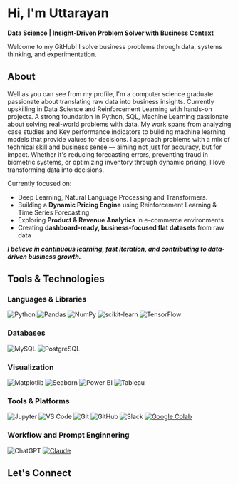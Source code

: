 # Hi, I'm Uttarayan 
**Data Science | Insight-Driven Problem Solver with Business Context**

Welcome to my GitHub! I solve business problems through data, systems thinking, and experimentation. 

## About
Well as you can see from my profile, I'm a computer science graduate passionate about translating raw data into business insights. Currently upskilling in Data Science and Reinforcement Learning with hands-on 
projects. A strong foundation in Python, SQL, Machine Learning passionate about solving real-world problems with data. My work spans from analyzing case studies and Key performance indicators to building 
machine learning models that provide values for decisions.
I approach problems with a mix of technical skill and business sense — aiming not just for accuracy, but for impact. Whether it's reducing forecasting errors, preventing fraud in biometric systems, or 
optimizing inventory through dynamic pricing, I love transforming data into decisions.

Currently focused on:
- Deep Learning, Natural Language Processing and Transformers.
- Building a **Dynamic Pricing Engine** using Reinforcement Learning & Time Series Forecasting
- Exploring **Product & Revenue Analytics** in e-commerce environments
- Creating **dashboard-ready, business-focused flat datasets** from raw data

***I believe in continuous learning, fast iteration, and contributing to data-driven business growth.***

## Tools & Technologies

### Languages & Libraries  
![Python](https://img.shields.io/badge/Python-3776AB?style=for-the-badge&logo=python&logoColor=white)
![Pandas](https://img.shields.io/badge/Pandas-150458?style=for-the-badge&logo=pandas&logoColor=white)
![NumPy](https://img.shields.io/badge/Numpy-013243?style=for-the-badge&logo=numpy&logoColor=white)
![scikit-learn](https://img.shields.io/badge/Scikit--Learn-F7931E?style=for-the-badge&logo=scikit-learn&logoColor=white)
![TensorFlow](https://img.shields.io/badge/TensorFlow-%23FF6F00.svg?style=for-the-badge&logo=TensorFlow&logoColor=white)

### Databases  
![MySQL](https://img.shields.io/badge/MySQL-00758F?style=for-the-badge&logo=mysql&logoColor=white)
![PostgreSQL](https://img.shields.io/badge/PostgreSQL-336791?style=for-the-badge&logo=postgresql&logoColor=white)

### Visualization  
![Matplotlib](https://img.shields.io/badge/Matplotlib-323330?style=for-the-badge&logo=matplotlib&logoColor=white)
![Seaborn](https://img.shields.io/badge/Seaborn-2A2D3E?style=for-the-badge&logo=python&logoColor=white)
![Power BI](https://img.shields.io/badge/Power%20BI-F2C811?style=for-the-badge&logo=powerbi&logoColor=black)
![Tableau](https://img.shields.io/badge/Tableau-E97627?style=for-the-badge&logo=tableau&logoColor=white)

### Tools & Platforms  
![Jupyter](https://img.shields.io/badge/Jupyter-F37626?style=for-the-badge&logo=jupyter&logoColor=white)
![VS Code](https://img.shields.io/badge/VS%20Code-007ACC?style=for-the-badge&logo=visual-studio-code&logoColor=white)
![Git](https://img.shields.io/badge/Git-F05032?style=for-the-badge&logo=git&logoColor=white)
![GitHub](https://img.shields.io/badge/GitHub-181717?style=for-the-badge&logo=github&logoColor=white)
![Slack](https://img.shields.io/badge/Slack-4A154B?style=for-the-badge&logo=slack&logoColor=white)
[![Google Colab](https://img.shields.io/badge/Google%20Colab-F9AB00?logo=googlecolab&logoColor=fff)](#)

### Workflow and Prompt Enginnering
![ChatGPT](https://img.shields.io/badge/chatGPT-74aa9c?style=for-the-badge&logo=openai&logoColor=white)
[![Claude](https://img.shields.io/badge/Claude-D97757?logo=claude&logoColor=fff)](#)


## Let's Connect

